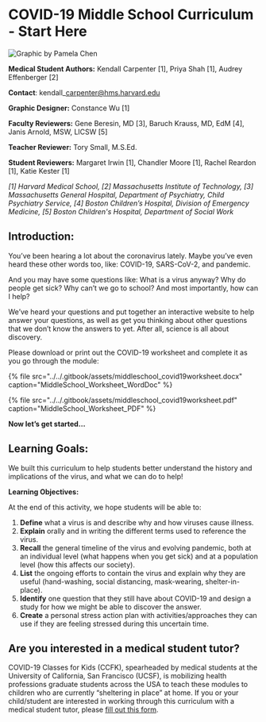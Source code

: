 # COVID-19 Middle School Curriculum - Start Here

![Graphic by Pamela Chen](../../.gitbook/assets/covid-middle-school.png)

**Medical Student Authors:** Kendall Carpenter \[1\], Priya Shah \[1\], Audrey Effenberger \[2\]

**Contact**: kendall\_carpenter@hms.harvard.edu

**Graphic Designer:** Constance Wu \[1\]

**Faculty Reviewers:** Gene Beresin, MD \[3\], Baruch Krauss, MD, EdM \[4\], Janis Arnold, MSW, LICSW \[5\]

**Teacher Reviewer:** Tory Small, M.S.Ed.

**Student Reviewers:** Margaret Irwin \[1\], Chandler Moore \[1\], Rachel Reardon \[1\], Katie Kester \[1\]

_\[1\] Harvard Medical School, \[2\] Massachusetts Institute of Technology, \[3\] Massachusetts General Hospital, Department of Psychiatry, Child Psychiatry Service, \[4\] Boston Children’s Hospital, Division of Emergency Medicine, \[5\] Boston Children's Hospital, Department of Social Work_

## **Introduction:**

You’ve been hearing a lot about the coronavirus lately. Maybe you’ve even heard these other words too, like: COVID-19, SARS-CoV-2, and pandemic.

And you may have some questions like: What is a virus anyway? Why do people get sick? Why can’t we go to school? And most importantly, how can I help? 

We’ve heard your questions and put together an interactive website to help answer your questions, as well as get you thinking about other questions that we don’t know the answers to yet. After all, science is all about discovery. 

Please download or print out the COVID-19 worksheet and complete it as you go through the module:

{% file src="../../.gitbook/assets/middleschool\_covid19worksheet.docx" caption="MiddleSchool\_Worksheet\_WordDoc" %}

{% file src="../../.gitbook/assets/middleschool\_covid19worksheet.pdf" caption="MiddleSchool\_Worksheet\_PDF" %}

 **Now let’s get started…**

## **Learning Goals:**

We built this curriculum to help students better understand the history and implications of the virus, and what we can do to help!

**Learning Objectives:**

At the end of this activity, we hope students will be able to:

1. **Define** what a virus is and describe why and how viruses cause illness.
2. **Explain** orally and in writing the different terms used to reference the virus.
3. **Recall** the general timeline of the virus and evolving pandemic, both at an individual level \(what happens when you get sick\) and at a population level \(how this affects our society\).
4. **List** the ongoing efforts to contain the virus and explain why they are useful \(hand-washing, social distancing, mask-wearing, shelter-in-place\).
5. **Identify** one question that they still have about COVID-19 and design a study for how we might be able to discover the answer. 
6. **Create** a personal stress action plan with activities/approaches they can use if they are feeling stressed during this uncertain time.

## Are you interested in a medical student tutor?

COVID-19 Classes for Kids \(CCFK\), spearheaded by medical students at the University of California, San Francisco \(UCSF\), is mobilizing health professions graduate students across the USA to teach these modules to children who are currently “sheltering in place” at home. If you or your child/student are interested in working through this curriculum with a medical student tutor, please [fill out this form](https://docs.google.com/forms/d/e/1FAIpQLScw9HAE9FDWLBmEbcC3DSrSABlKuJ6rGaoO6rA-6abwQ-LflQ/viewform).

